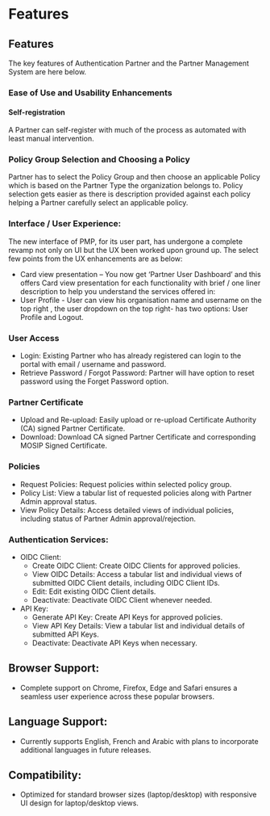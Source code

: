 # Features

## Features

The key features of Authentication Partner and the Partner Management System are here below.

### Ease of Use and Usability Enhancements

#### Self-registration

A Partner can self-register with much of the process as automated with least manual intervention.

### Policy Group Selection and Choosing a Policy

Partner has to select the Policy Group and then choose an applicable Policy which is based on the Partner Type the organization belongs to. Policy selection gets easier as there is description provided against each policy helping a Partner carefully select an applicable policy.

### Interface / User Experience:

The new interface of PMP, for its user part, has undergone a complete revamp not only on UI but the UX been worked upon ground up. The select few points from the UX enhancements are as below:

* Card view presentation – You now get ‘Partner User Dashboard’ and this offers Card view presentation for each functionality with brief / one liner description to help you understand the services offered in:
* User Profile - User can view his organisation name and username on the top right , the user dropdown on the top right- has two options: User Profile and Logout.

### User Access

* Login: Existing Partner who has already registered can login to the portal with email / username and password.
* Retrieve Password / Forgot Password: Partner will have option to reset password using the Forget Password option.

### Partner Certificate

* Upload and Re-upload: Easily upload or re-upload Certificate Authority (CA) signed Partner Certificate.
* Download: Download CA signed Partner Certificate and corresponding MOSIP Signed Certificate.

### Policies

* Request Policies: Request policies within selected policy group.
* Policy List: View a tabular list of requested policies along with Partner Admin approval status.
* View Policy Details: Access detailed views of individual policies, including status of Partner Admin approval/rejection.

### Authentication Services:

* OIDC Client:
  * Create OIDC Client: Create OIDC Clients for approved policies.
  * View OIDC Details: Access a tabular list and individual views of submitted OIDC Client details, including OIDC Client IDs.
  * Edit: Edit existing OIDC Client details.
  * Deactivate: Deactivate OIDC Client whenever needed.
* API Key:
  * Generate API Key: Create API Keys for approved policies.
  * View API Key Details: View a tabular list and individual details of submitted API Keys.
  * Deactivate: Deactivate API Keys when necessary.

## Browser Support:

* Complete support on Chrome, Firefox, Edge and Safari ensures a seamless user experience across these popular browsers.

## Language Support:

* Currently supports English, French and Arabic with plans to incorporate additional languages in future releases.

## Compatibility:

* Optimized for standard browser sizes (laptop/desktop) with responsive UI design for laptop/desktop views.



